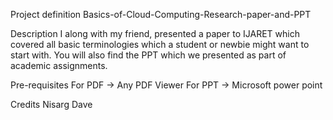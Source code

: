 Project definition
    Basics-of-Cloud-Computing-Research-paper-and-PPT

Description
    I along with my friend, presented a paper to IJARET which covered all basic terminologies which a student or newbie might want to start with. You will also find the PPT which we presented as part of academic assignments.

Pre-requisites
    For PDF -> Any PDF Viewer
    For PPT -> Microsoft power point 
    
Credits
      Nisarg Dave
 

